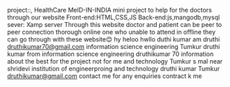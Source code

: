 project::, HealthCare MeID-IN-INDIA mini project
to help for the doctors through our website
Front-end:HTML,CSS,JS
Back-end:js,mangodb,mysql
sever: Xamp server
Through this website doctor and patient can be peer to peer connection thorough online
one who unable to attend in offline they can go through with these website😊
hy heloo hwllo duthi kumar
am druthi druthikumar70@gmail.com
information science engineering Tumkur 
druthi kumar from information science engineering  druthikumar 70 information about the best for the project not for me and technology Tumkur s mal near shridevi institution of engineerproing and technology 
druthi kumar Tumkur 
druthikumar@gmail.com contact me for any enquiries 
contract k me
